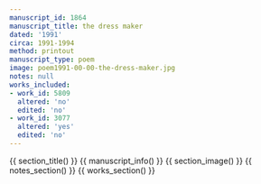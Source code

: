 ```yaml
---
manuscript_id: 1864
manuscript_title: the dress maker
dated: '1991'
circa: 1991-1994
method: printout
manuscript_type: poem
image: poem1991-00-00-the-dress-maker.jpg
notes: null
works_included:
- work_id: 5809
  altered: 'no'
  edited: 'no'
- work_id: 3077
  altered: 'yes'
  edited: 'no'
---
```


{{ section_title() }}
{{ manuscript_info() }}
{{ section_image() }}
{{ notes_section() }}
{{ works_section() }}
